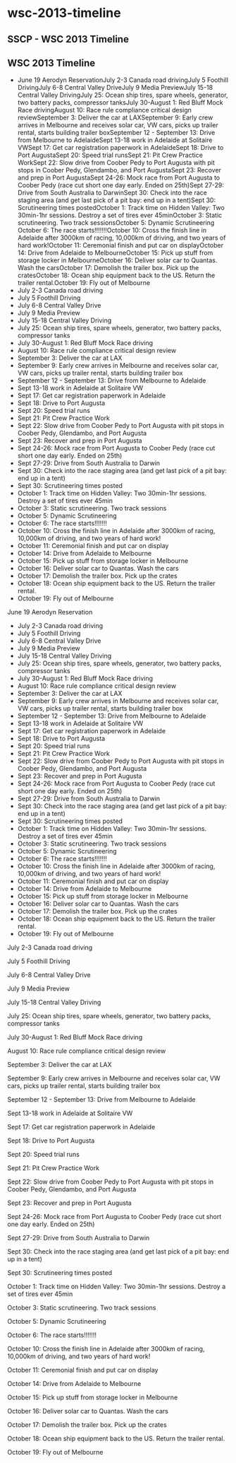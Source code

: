 # wsc-2013-timeline

## SSCP - WSC 2013 Timeline

## WSC 2013 Timeline

* June 19 Aerodyn ReservationJuly 2-3 Canada road drivingJuly 5 Foothill DrivingJuly 6-8 Central Valley DriveJuly 9 Media PreviewJuly 15-18 Central Valley DrivingJuly 25: Ocean ship tires, spare wheels, generator, two battery packs, compressor tanksJuly 30-August 1: Red Bluff Mock Race drivingAugust 10: Race rule compliance critical design reviewSeptember 3: Deliver the car at LAXSeptember 9: Early crew arrives in Melbourne and receives solar car, VW cars, picks up trailer rental, starts building trailer boxSeptember 12 - September 13: Drive from Melbourne to AdelaideSept 13-18 work in Adelaide at Solitaire VWSept 17: Get car registration paperwork in AdelaideSept 18: Drive to Port AugustaSept 20: Speed trial runsSept 21: Pit Crew Practice WorkSept 22: Slow drive from Coober Pedy to Port Augusta with pit stops in Coober Pedy, Glendambo, and Port AugustaSept 23: Recover and prep in Port AugustaSept 24-26: Mock race from Port Augusta to Coober Pedy (race cut short one day early. Ended on 25th)Sept 27-29: Drive from South Australia to DarwinSept 30: Check into the race staging area (and get last pick of a pit bay: end up in a tent)Sept 30: Scrutineering times postedOctober 1: Track time on Hidden Valley: Two 30min-1hr sessions. Destroy a set of tires ever 45minOctober 3: Static scrutineering. Two track sessionsOctober 5: Dynamic Scrutineering October 6: The race starts!!!!!!!October 10: Cross the finish line in Adelaide after 3000km of racing, 10,000km of driving, and two years of hard work!October 11: Ceremonial finish and put car on displayOctober 14: Drive from Adelaide to MelbourneOctober 15: Pick up stuff from storage locker in MelbourneOctober 16: Deliver solar car to Quantas. Wash the carsOctober 17: Demolish the trailer box. Pick up the cratesOctober 18: Ocean ship equipment back to the US. Return the trailer rental.October 19: Fly out of Melbourne
* July 2-3 Canada road driving
* July 5 Foothill Driving
* July 6-8 Central Valley Drive
* July 9 Media Preview
* July 15-18 Central Valley Driving
* July 25: Ocean ship tires, spare wheels, generator, two battery packs, compressor tanks
* July 30-August 1: Red Bluff Mock Race driving
* August 10: Race rule compliance critical design review
* September 3: Deliver the car at LAX
* September 9: Early crew arrives in Melbourne and receives solar car, VW cars, picks up trailer rental, starts building trailer box
* September 12 - September 13: Drive from Melbourne to Adelaide
* Sept 13-18 work in Adelaide at Solitaire VW
* Sept 17: Get car registration paperwork in Adelaide
* Sept 18: Drive to Port Augusta
* Sept 20: Speed trial runs
* Sept 21: Pit Crew Practice Work
* Sept 22: Slow drive from Coober Pedy to Port Augusta with pit stops in Coober Pedy, Glendambo, and Port Augusta
* Sept 23: Recover and prep in Port Augusta
* Sept 24-26: Mock race from Port Augusta to Coober Pedy (race cut short one day early. Ended on 25th)
* Sept 27-29: Drive from South Australia to Darwin
* Sept 30: Check into the race staging area (and get last pick of a pit bay: end up in a tent)
* Sept 30: Scrutineering times posted
* October 1: Track time on Hidden Valley: Two 30min-1hr sessions. Destroy a set of tires ever 45min
* October 3: Static scrutineering. Two track sessions
* October 5: Dynamic Scrutineering&#x20;
* October 6: The race starts!!!!!!!
* October 10: Cross the finish line in Adelaide after 3000km of racing, 10,000km of driving, and two years of hard work!
* October 11: Ceremonial finish and put car on display
* October 14: Drive from Adelaide to Melbourne
* October 15: Pick up stuff from storage locker in Melbourne
* October 16: Deliver solar car to Quantas. Wash the cars
* October 17: Demolish the trailer box. Pick up the crates
* October 18: Ocean ship equipment back to the US. Return the trailer rental.
* October 19: Fly out of Melbourne

June 19 Aerodyn Reservation

* July 2-3 Canada road driving
* July 5 Foothill Driving
* July 6-8 Central Valley Drive
* July 9 Media Preview
* July 15-18 Central Valley Driving
* July 25: Ocean ship tires, spare wheels, generator, two battery packs, compressor tanks
* July 30-August 1: Red Bluff Mock Race driving
* August 10: Race rule compliance critical design review
* September 3: Deliver the car at LAX
* September 9: Early crew arrives in Melbourne and receives solar car, VW cars, picks up trailer rental, starts building trailer box
* September 12 - September 13: Drive from Melbourne to Adelaide
* Sept 13-18 work in Adelaide at Solitaire VW
* Sept 17: Get car registration paperwork in Adelaide
* Sept 18: Drive to Port Augusta
* Sept 20: Speed trial runs
* Sept 21: Pit Crew Practice Work
* Sept 22: Slow drive from Coober Pedy to Port Augusta with pit stops in Coober Pedy, Glendambo, and Port Augusta
* Sept 23: Recover and prep in Port Augusta
* Sept 24-26: Mock race from Port Augusta to Coober Pedy (race cut short one day early. Ended on 25th)
* Sept 27-29: Drive from South Australia to Darwin
* Sept 30: Check into the race staging area (and get last pick of a pit bay: end up in a tent)
* Sept 30: Scrutineering times posted
* October 1: Track time on Hidden Valley: Two 30min-1hr sessions. Destroy a set of tires ever 45min
* October 3: Static scrutineering. Two track sessions
* October 5: Dynamic Scrutineering&#x20;
* October 6: The race starts!!!!!!!
* October 10: Cross the finish line in Adelaide after 3000km of racing, 10,000km of driving, and two years of hard work!
* October 11: Ceremonial finish and put car on display
* October 14: Drive from Adelaide to Melbourne
* October 15: Pick up stuff from storage locker in Melbourne
* October 16: Deliver solar car to Quantas. Wash the cars
* October 17: Demolish the trailer box. Pick up the crates
* October 18: Ocean ship equipment back to the US. Return the trailer rental.
* October 19: Fly out of Melbourne

July 2-3 Canada road driving

July 5 Foothill Driving

July 6-8 Central Valley Drive

July 9 Media Preview

July 15-18 Central Valley Driving

July 25: Ocean ship tires, spare wheels, generator, two battery packs, compressor tanks

July 30-August 1: Red Bluff Mock Race driving

August 10: Race rule compliance critical design review

September 3: Deliver the car at LAX

September 9: Early crew arrives in Melbourne and receives solar car, VW cars, picks up trailer rental, starts building trailer box

September 12 - September 13: Drive from Melbourne to Adelaide

Sept 13-18 work in Adelaide at Solitaire VW

Sept 17: Get car registration paperwork in Adelaide

Sept 18: Drive to Port Augusta

Sept 20: Speed trial runs

Sept 21: Pit Crew Practice Work

Sept 22: Slow drive from Coober Pedy to Port Augusta with pit stops in Coober Pedy, Glendambo, and Port Augusta

Sept 23: Recover and prep in Port Augusta

Sept 24-26: Mock race from Port Augusta to Coober Pedy (race cut short one day early. Ended on 25th)

Sept 27-29: Drive from South Australia to Darwin

Sept 30: Check into the race staging area (and get last pick of a pit bay: end up in a tent)

Sept 30: Scrutineering times posted

October 1: Track time on Hidden Valley: Two 30min-1hr sessions. Destroy a set of tires ever 45min

October 3: Static scrutineering. Two track sessions

October 5: Dynamic Scrutineering&#x20;

October 6: The race starts!!!!!!!

October 10: Cross the finish line in Adelaide after 3000km of racing, 10,000km of driving, and two years of hard work!

October 11: Ceremonial finish and put car on display

October 14: Drive from Adelaide to Melbourne

October 15: Pick up stuff from storage locker in Melbourne

October 16: Deliver solar car to Quantas. Wash the cars

October 17: Demolish the trailer box. Pick up the crates

October 18: Ocean ship equipment back to the US. Return the trailer rental.

October 19: Fly out of Melbourne

